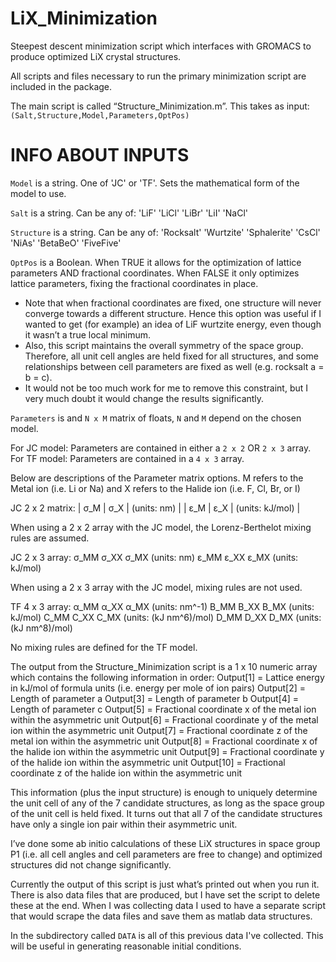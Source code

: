 # LiX_Minimization
Steepest descent minimization script which interfaces with GROMACS to produce optimized LiX crystal structures.

All scripts and files necessary to run the primary minimization script are included in the package.

The main script is called “Structure_Minimization.m”. This takes as input:
`(Salt,Structure,Model,Parameters,OptPos)`


# INFO ABOUT INPUTS
`Model` is a string. One of 'JC' or 'TF'. Sets the mathematical form of the model to use.

`Salt` is a string. Can be any of: 'LiF' 'LiCl' 'LiBr' 'LiI' 'NaCl'

`Structure` is a string. Can be any of: 'Rocksalt' 'Wurtzite' 'Sphalerite' 'CsCl' 'NiAs' 'BetaBeO' 'FiveFive'

`OptPos` is a Boolean. When TRUE it allows for the optimization of lattice parameters AND fractional coordinates. When FALSE it only optimizes lattice parameters, fixing the fractional coordinates in place.
* Note that when fractional coordinates are fixed, one structure will never converge towards a different structure. Hence this option was useful if I wanted to get (for example) an idea of LiF wurtzite energy, even though it wasn’t a true local minimum. 
* Also, this script maintains the overall symmetry of the space group. Therefore, all unit cell angles are held fixed for all structures, and some relationships between cell parameters are fixed as well (e.g. rocksalt a = b = c).
* It would not be too much work for me to remove this constraint, but I very much doubt it would change the results significantly. 


`Parameters` is and `N x M` matrix of floats, `N` and `M` depend on the chosen model. 

For JC model: Parameters are contained in either a `2 x 2` OR `2 x 3` array.
For TF model: Parameters are contained in a `4 x 3` array.

Below are descriptions of the Parameter matrix options. M refers to the
Metal ion (i.e. Li or Na) and X refers to the Halide ion (i.e. F, Cl, Br,
or I)

JC 2 x 2 matrix:  | σ_M  |  σ_X | (units: nm) |
                  | ε_M  |  ε_X | (units: kJ/mol) | 

When using a 2 x 2 array with the JC model, 
the Lorenz-Berthelot mixing rules are assumed.


JC 2 x 3 array:   σ_MM    σ_XX    σ_MX       (units: nm)
                  ε_MM    ε_XX    ε_MX       (units: kJ/mol)

When using a 2 x 3 array with the JC model, mixing rules are not used.


TF 4 x 3 array:   α_MM    α_XX    α_MX       (units: nm^-1)
                  B_MM    B_XX    B_MX       (units: kJ/mol)
                  C_MM    C_XX    C_MX       (units: (kJ nm^6)/mol)
                  D_MM    D_XX    D_MX       (units: (kJ nm^8)/mol)

No mixing rules are defined for the TF model.


The output from the Structure_Minimization script is a 1 x 10 numeric array which contains the following information in order:
Output[1]  = Lattice energy in kJ/mol of formula units (i.e. energy per mole of ion pairs)
Output[2]  = Length of parameter a
Output[3]  = Length of parameter b
Output[4]  = Length of parameter c
Output[5]  = Fractional coordinate x of the metal ion within the asymmetric unit
Output[6]  = Fractional coordinate y of the metal ion within the asymmetric unit
Output[7]  = Fractional coordinate z of the metal ion within the asymmetric unit
Output[8]  = Fractional coordinate x of the halide ion within the asymmetric unit
Output[9]  = Fractional coordinate y of the halide ion within the asymmetric unit
Output[10] = Fractional coordinate z of the halide ion within the asymmetric unit

This information (plus the input structure) is enough to uniquely determine the unit cell of any of the 7 candidate structures, as long as the space group of the unit cell is held fixed.
It turns out that all 7 of the candidate structures have only a single ion pair within their asymmetric unit.

I’ve done some ab initio calculations of these LiX structures in space group P1 (i.e. all cell angles and cell parameters are free to change) and optimized structures did not change significantly.

Currently the output of this script is just what’s printed out when you run it. There is also data files that are produced, but I have set the script to delete these at the end. When I was collecting data I used to have a separate script that would scrape the data files and save them as matlab data structures.

In the subdirectory called `DATA` is all of this previous data I've collected. This will be useful in generating reasonable initial conditions.
